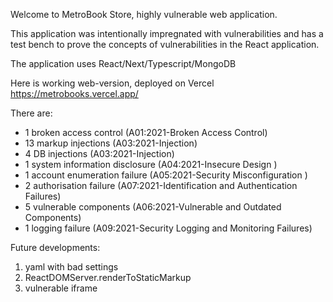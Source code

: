 Welcome to MetroBook Store, highly vulnerable web application.

This application was intentionally impregnated with vulnerabilities and has a test bench to prove the concepts of
vulnerabilities in the React application.

The application uses React/Next/Typescript/MongoDB

Here is working web-version, deployed on Vercel https://metrobooks.vercel.app/

There are:

- 1 broken access control (A01:2021-Broken Access Control)
- 13 markup injections (A03:2021-Injection)
- 4 DB injections (A03:2021-Injection)
- 1 system information disclosure (A04:2021-Insecure Design )
- 1 account enumeration failure (A05:2021-Security Misconfiguration )
- 2 authorisation failure (A07:2021-Identification and Authentication Failures)
- 5 vulnerable components (A06:2021-Vulnerable and Outdated Components)
- 1 logging failure (A09:2021-Security Logging and Monitoring Failures)

Future developments:

1. yaml with bad settings
2. ReactDOMServer.renderToStaticMarkup
3. vulnerable iframe
